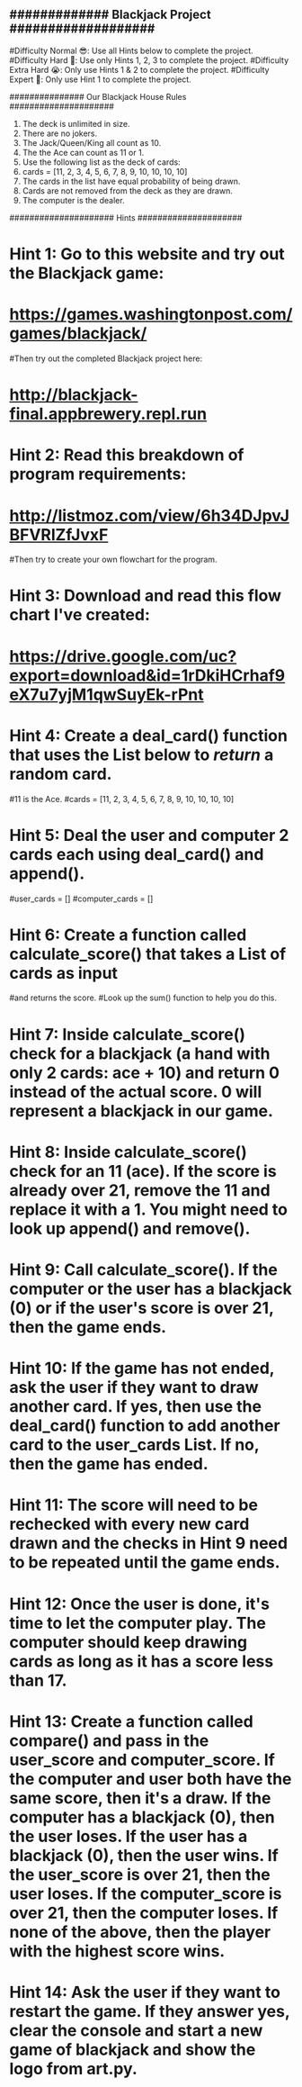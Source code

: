 ## ############# Blackjack Project ################### ##

#Difficulty Normal 😎: Use all Hints below to complete the project.
#Difficulty Hard 🤔: Use only Hints 1, 2, 3 to complete the project.
#Difficulty Extra Hard 😭: Only use Hints 1 & 2 to complete the project.
#Difficulty Expert 🤯: Only use Hint 1 to complete the project.

############### Our Blackjack House Rules #####################

1. The deck is unlimited in size. 
2. There are no jokers. 
3. The Jack/Queen/King all count as 10.
4. The the Ace can count as 11 or 1.
5. Use the following list as the deck of cards:
6. cards = [11, 2, 3, 4, 5, 6, 7, 8, 9, 10, 10, 10, 10]
7. The cards in the list have equal probability of being drawn.
8. Cards are not removed from the deck as they are drawn.
9. The computer is the dealer.

##################### Hints #####################

# Hint 1: Go to this website and try out the Blackjack game: 
#   https://games.washingtonpost.com/games/blackjack/
#Then try out the completed Blackjack project here: 
#   http://blackjack-final.appbrewery.repl.run

# Hint 2: Read this breakdown of program requirements: 
#   http://listmoz.com/view/6h34DJpvJBFVRlZfJvxF
#Then try to create your own flowchart for the program.

# Hint 3: Download and read this flow chart I've created: 
#   https://drive.google.com/uc?export=download&id=1rDkiHCrhaf9eX7u7yjM1qwSuyEk-rPnt

# Hint 4: Create a deal_card() function that uses the List below to *return* a random card.
#11 is the Ace.
#cards = [11, 2, 3, 4, 5, 6, 7, 8, 9, 10, 10, 10, 10]

# Hint 5: Deal the user and computer 2 cards each using deal_card() and append().
#user_cards = []
#computer_cards = []

# Hint 6: Create a function called calculate_score() that takes a List of cards as input 
#and returns the score. 
#Look up the sum() function to help you do this.

# Hint 7: Inside calculate_score() check for a blackjack (a hand with only 2 cards: ace + 10) and return 0 instead of the actual score. 0 will represent a blackjack in our game.

# Hint 8: Inside calculate_score() check for an 11 (ace). If the score is already over 21, remove the 11 and replace it with a   1. You might need to look up append() and remove().

# Hint 9: Call calculate_score(). If the computer or the user has a blackjack (0) or if the user's score is over 21, then the game ends.

# Hint 10: If the game has not ended, ask the user if they want to draw another card. If yes, then use the deal_card() function to add another card to the user_cards List. If no, then the game has ended.

# Hint 11: The score will need to be rechecked with every new card drawn and the checks in Hint 9 need to be repeated until the game ends.

# Hint 12: Once the user is done, it's time to let the computer play. The computer should keep drawing cards as long as it has a score less than 17.

# Hint 13: Create a function called compare() and pass in the user_score and computer_score. If the computer and user both have the same score, then it's a draw. If the computer has a blackjack (0), then the user loses. If the user has a blackjack (0), then the user wins. If the user_score is over 21, then the user loses. If the computer_score is over 21, then the computer loses. If none of the above, then the player with the highest score wins.

# Hint 14: Ask the user if they want to restart the game. If they answer yes, clear the console and start a new game of blackjack and show the logo from art.py.

